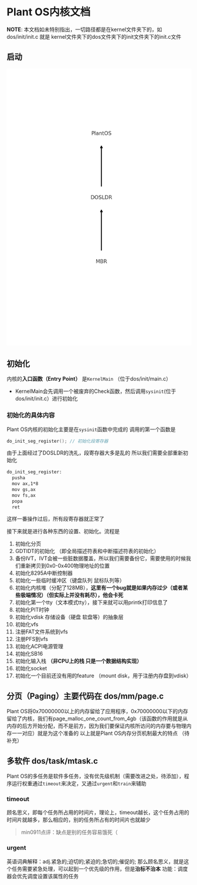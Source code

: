 # Plant OS内核文档
**NOTE**: 本文档如未特别指出，一切路径都是在kernel文件夹下的，如dos/init/init.c 就是 kernel文件夹下的dos文件夹下的init文件夹下的init.c文件
## 启动
![alt text](1.png)
## 初始化
内核的**入口函数（Entry Point）** 是`KernelMain` （位于dos/init/main.c）
 - KernelMain会先调用一个被废弃的Check函数，然后调用`sysinit`(位于dos/init/init.c）进行初始化
### 初始化的具体内容
Plant OS内核的初始化主要是在`sysinit`函数中完成的
调用的第一个函数是
```c
do_init_seg_register(); // 初始化段寄存器
```
由于上面经过了DOSLDR的洗礼，段寄存器大多是乱的 所以我们需要全部重新初始化
```Assembly
do_init_seg_register:
  pusha
  mov ax,1*8
  mov gs,ax
  mov fs,ax
  popa
  ret
```
这样一番操作过后，所有段寄存器就正常了

接下来就是进行各种东西的设置、初始化。流程是
1. 初始化分页
2. GDTIDT的初始化 （即全局描述符表和中断描述符表的初始化）
3. 备份IVT，IVT会被一些脏数据覆盖，所以我们需要备份它，需要使用的时候我们重新拷贝到0x0-0x400物理地址的位置
4. 初始化8295A中断控制器
5. 初始化一些临时缓冲区（键盘队列 鼠标队列等）
6. 初始化内核堆（分配了128MB），**这里有一个bug就是如果内存过少（或者某些极端情况）（但实际上并没有耗尽），他会卡死**
7. 初始化第一个tty（文本模式tty），接下来就可以用printk打印信息了
8. 初始化PIT时钟
9. 初始化vdisk 存储设备（硬盘 软盘等）的抽象层
10. 初始化vfs
11. 注册FAT文件系统到vfs
12. 注册PFS到vfs
13. 初始化ACPI电源管理
14. 初始化SB16
15. 初始化输入栈 **（非CPU上的栈 只是一个数据结构实现）**
16. 初始化socket
17. 初始化一个目前还没有用的feature （mount disk，用于注册内存盘到vdisk）

## 分页（Paging）主要代码在 dos/mm/page.c
Plant OS将0x70000000以上的内存留给了应用程序，0x70000000以下的内存留给了内核，我们有page_malloc_one_count_from_4gb（该函数的作用就是从内存的后方开始分配，而不是前方，因为我们要保证内核所访问的内存要与物理内存一一对应）就是为这个准备的
以上就是Plant OS内存分页机制最大的特点
（待补充）
## 多软仵 dos/task/mtask.c
Plant OS的多任务是软件多任务，没有优先级机制（需要改进之处，待添加），程序运行权重通过`timeout`来决定，又通过`urgent`和`train`来辅助
### timeout
顾名思义，即每个任务所占用的时间片，理论上，timeout越长，这个任务占用的时间片就越多，那么相应的，别的任务所占有的时间片也就越少
> min0911点评：缺点是别的任务容易饿死（
### urgent
英语词典解释：adj.紧急的;迫切的;紧迫的;急切的;催促的;
那么顾名思义，就是这个任务需要紧急处理，可以起到一个优先级的作用，但是**治标不治本**
功能：调度器会优先调度设置该属性的任务